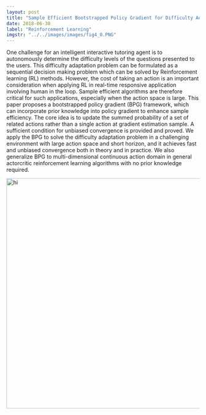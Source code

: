 ```yaml
---
layout: post
title: "Sample Efficient Bootstrapped Policy Gradient for Difficulty Adaptation"
date: 2018-06-30
label: "Reinforcement Learning"
imgstr: "../../images/images/fig4_0.PNG"
---
```




One challenge for an intelligent interactive tutoring agent is to
autonomously determine the difficulty levels of the questions presented
to the users. This difficulty adaptation problem can be formulated
as a sequential decision making problem which can be
solved by Reinforcement learning (RL) methods. However, the cost
of taking an action is an important consideration when applying
RL in real-time responsive application involving human in the loop.
Sample efficient algorithms are therefore critical for such applications,
especially when the action space is large. This paper proposes
a bootstrapped policy gradient (BPG) framework, which can incorporate
prior knowledge into policy gradient to enhance sample
efficiency. The core idea is to update the summed probability of
a set of related actions rather than a single action at gradient estimation
sample. A sufficient condition for unbiased convergence
is provided and proved. We apply the BPG to solve the difficulty
adaptation problem in a challenging environment with large action
space and short horizon, and it achieves fast and unbiased convergence
both in theory and in practice. We also generalize BPG
to multi-dimensional continuous action domain in general actorcritic
reinforcement learning algorithms with no prior knowledge
required.

<img src="../../../../images/images/fig4_1.PNG" alt="hi" class="inline" width="600" />


